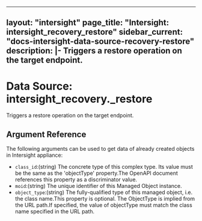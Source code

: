 
---
layout: "intersight"
page_title: "Intersight: intersight_recovery_restore"
sidebar_current: "docs-intersight-data-source-recovery-restore"
description: |-
Triggers a restore operation on the target endpoint.
---

# Data Source: intersight_recovery._restore
Triggers a restore operation on the target endpoint.
## Argument Reference
The following arguments can be used to get data of already created objects in Intersight appliance:
* `class_id`:(string) The concrete type of this complex type. Its value must be the same as the 'objectType' property.The OpenAPI document references this property as a discriminator value. 
* `moid`:(string) The unique identifier of this Managed Object instance. 
* `object_type`:(string) The fully-qualified type of this managed object, i.e. the class name.This property is optional. The ObjectType is implied from the URL path.If specified, the value of objectType must match the class name specified in the URL path. 
